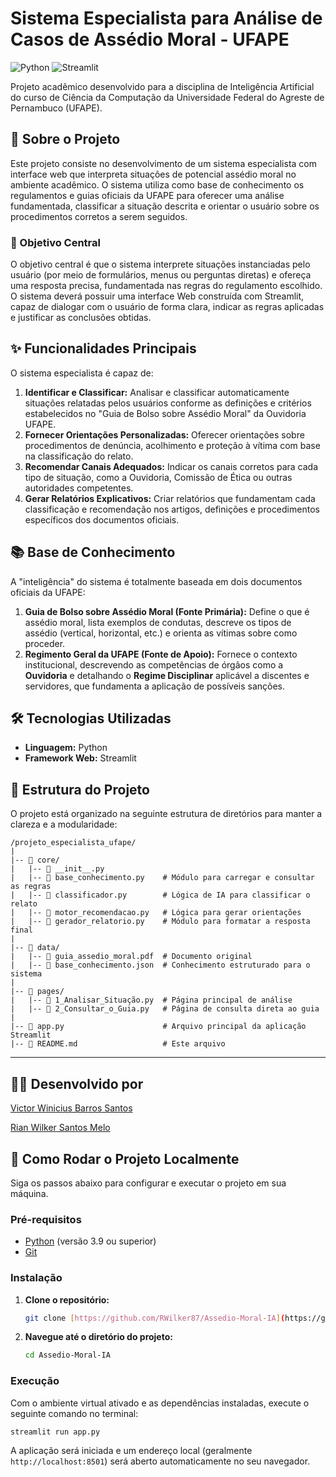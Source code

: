 # Sistema Especialista para Análise de Casos de Assédio Moral - UFAPE

![Python](https://img.shields.io/badge/Python-3.9%2B-blue.svg)
![Streamlit](https://img.shields.io/badge/Streamlit-1.30%2B-red.svg)


Projeto acadêmico desenvolvido para a disciplina de Inteligência Artificial do curso de Ciência da Computação da Universidade Federal do Agreste de Pernambuco (UFAPE).

## 📖 Sobre o Projeto

Este projeto consiste no desenvolvimento de um sistema especialista com interface web que interpreta situações de potencial assédio moral no ambiente acadêmico. O sistema utiliza como base de conhecimento os regulamentos e guias oficiais da UFAPE para oferecer uma análise fundamentada, classificar a situação descrita e orientar o usuário sobre os procedimentos corretos a serem seguidos.

### 🎯 Objetivo Central

O objetivo central é que o sistema interprete situações instanciadas pelo usuário (por meio de formulários, menus ou perguntas diretas) e ofereça uma resposta precisa, fundamentada nas regras do regulamento escolhido. O sistema deverá possuir uma interface Web construída com Streamlit, capaz de dialogar com o usuário de forma clara, indicar as regras aplicadas e justificar as conclusões obtidas.

## ✨ Funcionalidades Principais

O sistema especialista é capaz de:

1.  **Identificar e Classificar:** Analisar e classificar automaticamente situações relatadas pelos usuários conforme as definições e critérios estabelecidos no "Guia de Bolso sobre Assédio Moral" da Ouvidoria UFAPE.
2.  **Fornecer Orientações Personalizadas:** Oferecer orientações sobre procedimentos de denúncia, acolhimento e proteção à vítima com base na classificação do relato.
3.  **Recomendar Canais Adequados:** Indicar os canais corretos para cada tipo de situação, como a Ouvidoria, Comissão de Ética ou outras autoridades competentes.
4.  **Gerar Relatórios Explicativos:** Criar relatórios que fundamentam cada classificação e recomendação nos artigos, definições e procedimentos específicos dos documentos oficiais.

## 📚 Base de Conhecimento

A "inteligência" do sistema é totalmente baseada em dois documentos oficiais da UFAPE:

1.  **Guia de Bolso sobre Assédio Moral (Fonte Primária):** Define o que é assédio moral, lista exemplos de condutas, descreve os tipos de assédio (vertical, horizontal, etc.) e orienta as vítimas sobre como proceder.
2.  **Regimento Geral da UFAPE (Fonte de Apoio):** Fornece o contexto institucional, descrevendo as competências de órgãos como a **Ouvidoria** e detalhando o **Regime Disciplinar** aplicável a discentes e servidores, que fundamenta a aplicação de possíveis sanções.

## 🛠️ Tecnologias Utilizadas

* **Linguagem:** Python
* **Framework Web:** Streamlit

## 📂 Estrutura do Projeto

O projeto está organizado na seguinte estrutura de diretórios para manter a clareza e a modularidade:

```
/projeto_especialista_ufape/
|
|-- 📂 core/
|   |-- 📜 __init__.py
|   |-- 📜 base_conhecimento.py    # Módulo para carregar e consultar as regras
|   |-- 📜 classificador.py        # Lógica de IA para classificar o relato
|   |-- 📜 motor_recomendacao.py   # Lógica para gerar orientações
|   |-- 📜 gerador_relatorio.py    # Módulo para formatar a resposta final
|
|-- 📂 data/
|   |-- 📄 guia_assedio_moral.pdf  # Documento original
|   |-- 📄 base_conhecimento.json  # Conhecimento estruturado para o sistema
|
|-- 📂 pages/
|   |-- 📜 1_Analisar_Situação.py  # Página principal de análise
|   |-- 📜 2_Consultar_o_Guia.py   # Página de consulta direta ao guia
|
|-- 📜 app.py                      # Arquivo principal da aplicação Streamlit
|-- 📜 README.md                   # Este arquivo
```

---

## 👨‍💻 Desenvolvido por

[Victor Winicius Barros Santos](https://github.com/VictorW-dev)

[Rian Wilker Santos Melo](https://github.com/RWilker87)



## 🚀 Como Rodar o Projeto Localmente

Siga os passos abaixo para configurar e executar o projeto em sua máquina.

### Pré-requisitos

* [Python](https://www.python.org/downloads/) (versão 3.9 ou superior)
* [Git](https://git-scm.com/)

### Instalação

1.  **Clone o repositório:**
    ```bash
    git clone [https://github.com/RWilker87/Assedio-Moral-IA](https://github.com/RWilker87/Assedio-Moral-IA)
    ```

2.  **Navegue até o diretório do projeto:**
    ```bash
    cd Assedio-Moral-IA
    ```

### Execução

Com o ambiente virtual ativado e as dependências instaladas, execute o seguinte comando no terminal:

```bash
streamlit run app.py
```

A aplicação será iniciada e um endereço local (geralmente `http://localhost:8501`) será aberto automaticamente no seu navegador.